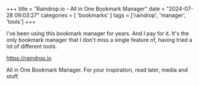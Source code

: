 +++
title = "Raindrop.io - All in One Bookmark Manager"
date = "2024-07-28 09:03:27"
categories = [ 'bookmarks' ]
tags = ['raindrop', 'manager', 'tools']
+++

I've been using this bookmark manager for years. And I pay for it. It's the only bookmark manager that I don't miss a single feature of, having tried a lot of different tools.

https://raindrop.io

All in One Bookmark Manager. For your inspiration, read later, media and stuff.
